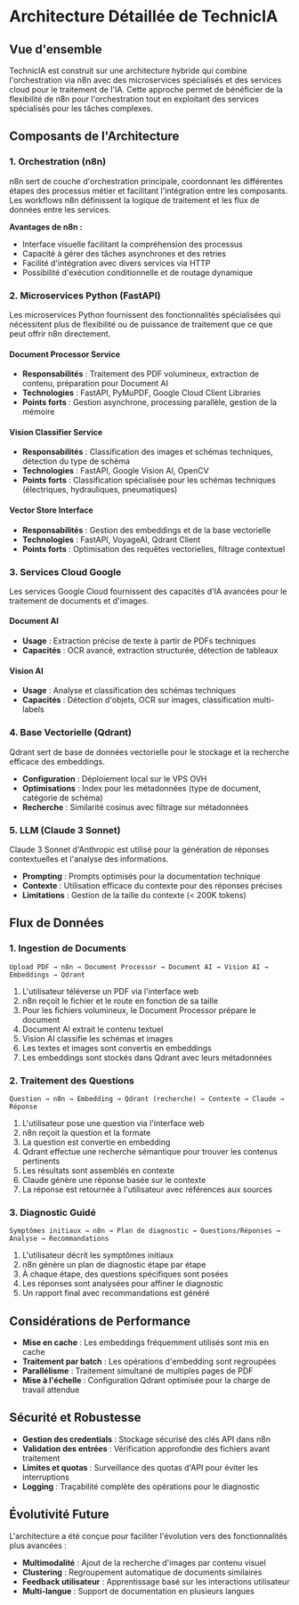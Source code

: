 # Architecture Détaillée de TechnicIA

## Vue d'ensemble

TechnicIA est construit sur une architecture hybride qui combine l'orchestration via n8n avec des microservices spécialisés et des services cloud pour le traitement de l'IA. Cette approche permet de bénéficier de la flexibilité de n8n pour l'orchestration tout en exploitant des services spécialisés pour les tâches complexes.

## Composants de l'Architecture

### 1. Orchestration (n8n)

n8n sert de couche d'orchestration principale, coordonnant les différentes étapes des processus métier et facilitant l'intégration entre les composants. Les workflows n8n définissent la logique de traitement et les flux de données entre les services.

**Avantages de n8n :**
- Interface visuelle facilitant la compréhension des processus
- Capacité à gérer des tâches asynchrones et des retries
- Facilité d'intégration avec divers services via HTTP
- Possibilité d'exécution conditionnelle et de routage dynamique

### 2. Microservices Python (FastAPI)

Les microservices Python fournissent des fonctionnalités spécialisées qui nécessitent plus de flexibilité ou de puissance de traitement que ce que peut offrir n8n directement.

#### Document Processor Service
- **Responsabilités** : Traitement des PDF volumineux, extraction de contenu, préparation pour Document AI
- **Technologies** : FastAPI, PyMuPDF, Google Cloud Client Libraries
- **Points forts** : Gestion asynchrone, processing parallèle, gestion de la mémoire

#### Vision Classifier Service
- **Responsabilités** : Classification des images et schémas techniques, détection du type de schéma
- **Technologies** : FastAPI, Google Vision AI, OpenCV
- **Points forts** : Classification spécialisée pour les schémas techniques (électriques, hydrauliques, pneumatiques)

#### Vector Store Interface
- **Responsabilités** : Gestion des embeddings et de la base vectorielle
- **Technologies** : FastAPI, VoyageAI, Qdrant Client
- **Points forts** : Optimisation des requêtes vectorielles, filtrage contextuel

### 3. Services Cloud Google

Les services Google Cloud fournissent des capacités d'IA avancées pour le traitement de documents et d'images.

#### Document AI
- **Usage** : Extraction précise de texte à partir de PDFs techniques
- **Capacités** : OCR avancé, extraction structurée, détection de tableaux

#### Vision AI
- **Usage** : Analyse et classification des schémas techniques
- **Capacités** : Détection d'objets, OCR sur images, classification multi-labels

### 4. Base Vectorielle (Qdrant)

Qdrant sert de base de données vectorielle pour le stockage et la recherche efficace des embeddings.

- **Configuration** : Déploiement local sur le VPS OVH
- **Optimisations** : Index pour les métadonnées (type de document, catégorie de schéma)
- **Recherche** : Similarité cosinus avec filtrage sur métadonnées

### 5. LLM (Claude 3 Sonnet)

Claude 3 Sonnet d'Anthropic est utilisé pour la génération de réponses contextuelles et l'analyse des informations.

- **Prompting** : Prompts optimisés pour la documentation technique
- **Contexte** : Utilisation efficace du contexte pour des réponses précises
- **Limitations** : Gestion de la taille du contexte (< 200K tokens)

## Flux de Données

### 1. Ingestion de Documents

```
Upload PDF → n8n → Document Processor → Document AI → Vision AI → Embeddings → Qdrant
```

1. L'utilisateur téléverse un PDF via l'interface web
2. n8n reçoit le fichier et le route en fonction de sa taille
3. Pour les fichiers volumineux, le Document Processor prépare le document
4. Document AI extrait le contenu textuel
5. Vision AI classifie les schémas et images
6. Les textes et images sont convertis en embeddings
7. Les embeddings sont stockés dans Qdrant avec leurs métadonnées

### 2. Traitement des Questions

```
Question → n8n → Embedding → Qdrant (recherche) → Contexte → Claude → Réponse
```

1. L'utilisateur pose une question via l'interface web
2. n8n reçoit la question et la formate
3. La question est convertie en embedding
4. Qdrant effectue une recherche sémantique pour trouver les contenus pertinents
5. Les résultats sont assemblés en contexte
6. Claude génère une réponse basée sur le contexte
7. La réponse est retournée à l'utilisateur avec références aux sources

### 3. Diagnostic Guidé

```
Symptômes initiaux → n8n → Plan de diagnostic → Questions/Réponses → Analyse → Recommandations
```

1. L'utilisateur décrit les symptômes initiaux
2. n8n génère un plan de diagnostic étape par étape
3. À chaque étape, des questions spécifiques sont posées
4. Les réponses sont analysées pour affiner le diagnostic
5. Un rapport final avec recommandations est généré

## Considérations de Performance

- **Mise en cache** : Les embeddings fréquemment utilisés sont mis en cache
- **Traitement par batch** : Les opérations d'embedding sont regroupées
- **Parallélisme** : Traitement simultané de multiples pages de PDF
- **Mise à l'échelle** : Configuration Qdrant optimisée pour la charge de travail attendue

## Sécurité et Robustesse

- **Gestion des credentials** : Stockage sécurisé des clés API dans n8n
- **Validation des entrées** : Vérification approfondie des fichiers avant traitement
- **Limites et quotas** : Surveillance des quotas d'API pour éviter les interruptions
- **Logging** : Traçabilité complète des opérations pour le diagnostic

## Évolutivité Future

L'architecture a été conçue pour faciliter l'évolution vers des fonctionnalités plus avancées :

- **Multimodalité** : Ajout de la recherche d'images par contenu visuel
- **Clustering** : Regroupement automatique de documents similaires
- **Feedback utilisateur** : Apprentissage basé sur les interactions utilisateur
- **Multi-langue** : Support de documentation en plusieurs langues
